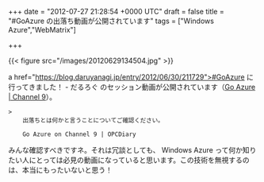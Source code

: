 
+++
date = "2012-07-27 21:28:54 +0000 UTC"
draft = false
title = "#GoAzure の出落ち動画が公開されています"
tags = ["Windows Azure","WebMatrix"]

+++


{{< figure src="/images/20120629134504.jpg"  >}}

a href="https://blog.daruyanagi.jp/entry/2012/06/30/211729">#GoAzure に行ってきました！ - だるろぐ</a> のセッション動画が公開されています（<a href="http://channel9.msdn.com/Events/Windows-Azure-DevCamps/Go-Azure-2012">Go Azure | Channel 9</a>）。

    >
        出落ちとは何かと言うことについてご確認ください。

        Go Azure on Channel 9 | OPCDiary
    
みんな確認すべきですネ。それは冗談としても、 Windows Azure って何か知りたい人にとっては必見の動画になっていると思います。この技術を無視するのは、本当にもったいないと思う！


